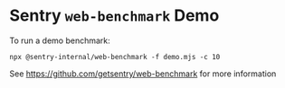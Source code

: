 # Sentry `web-benchmark` Demo

To run a demo benchmark: 

`npx @sentry-internal/web-benchmark -f demo.mjs -c 10`

See https://github.com/getsentry/web-benchmark for more information

